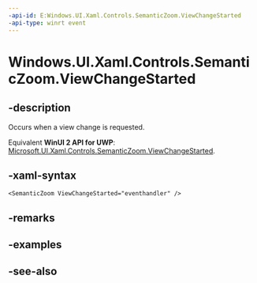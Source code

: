 ```yaml
---
-api-id: E:Windows.UI.Xaml.Controls.SemanticZoom.ViewChangeStarted
-api-type: winrt event
---
```


<!-- Event syntax
public event Windows.UI.Xaml.Controls.SemanticZoomViewChangedEventHandler ViewChangeStarted
-->

# Windows.UI.Xaml.Controls.SemanticZoom.ViewChangeStarted

## -description
Occurs when a view change is requested.

Equivalent **WinUI 2 API for UWP**: [Microsoft.UI.Xaml.Controls.SemanticZoom.ViewChangeStarted](/windows/winui/api/microsoft.ui.xaml.controls.semanticzoom.viewchangestarted).

## -xaml-syntax
```xaml
<SemanticZoom ViewChangeStarted="eventhandler" />
```


## -remarks

## -examples

## -see-also
